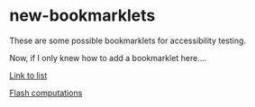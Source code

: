 # new-bookmarklets

These are some possible bookmarklets for accessibility testing. 

Now, if I only knew how to add a bookmarklet here....

[Link to list](bookmarklets.md)

[Flash computations](rgbcompute_c.html)
